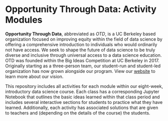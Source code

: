# Opportunity Through Data: Activity Modules

**Opportunity Through Data**, abbreviated as *OTD*, is a UC Berkeley based organization focused on improving equity within the field of data science by offering a comprehensive introduction to individuals who would ordinarily not have access. We seek to shape the future of data science to be truly diverse and inclusive through universal access to a data science education. OTD was founded within the Big Ideas Competition at UC Berkeley in 2017. Originally starting as a three-person team, our student-run and student-led organization has now grown alongside our program. View our [website](https://otd.berkeley.edu/) to learn more about our vision. 

This repository includes all activities for each module within our eight-week, introductory data science course. Each class has a corresponding Jupyter Notebook that outlines the basic ideas learned within that class period and includes several interactive sections for students to practice what they have learned. Additionally, each activity has associated solutions that are given to teachers and (depending on the details of the course) the students.


